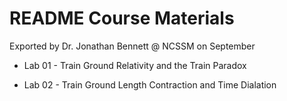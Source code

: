 # README Course Materials

Exported by Dr. Jonathan Bennett @ NCSSM on September

- Lab 01 - Train Ground Relativity and the Train Paradox

- Lab 02 - Train Ground Length Contraction and Time Dialation 

